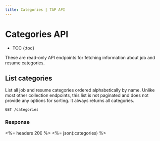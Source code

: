```yaml
---
title: Categories | TAP API
---
```


# Categories API

* TOC
{:toc}

These are read-only API endpoints for fetching information about job and resume categories.

## List categories

List all job and resume categories ordered alphabetically by name. Unlike most other collection endpoints, this list is not paginated and does not provide any options for sorting. It always returns all categories.

    GET /categories

### Response

<%= headers 200 %>
<%= json(:categories) %>
